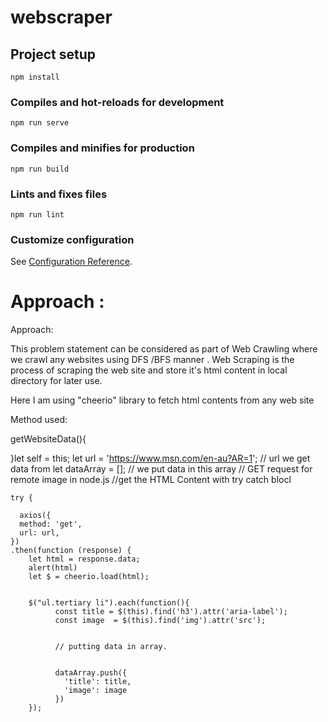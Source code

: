 # webscraper

## Project setup
```
npm install
```

### Compiles and hot-reloads for development
```
npm run serve
```

### Compiles and minifies for production
```
npm run build
```

### Lints and fixes files
```
npm run lint
```

### Customize configuration
See [Configuration Reference](https://cli.vuejs.org/config/).


# Approach :

Approach:


This problem statement can be considered as part of Web Crawling where we crawl any websites using DFS /BFS manner . Web Scraping is the process of scraping the web site
and store it's html content in local directory for later use.


Here I am using "cheerio" library to fetch html contents from any web site


Method used:


getWebsiteData(){




}let self = this;
    let url = 'https://www.msn.com/en-au?AR=1'; // url we get data from
    let dataArray = [];                         // we put data in this array
    // GET request for remote image in node.js
    //get the HTML Content with try catch blocl


    try {
     
      axios({
      method: 'get',
      url: url,
    })
    .then(function (response) {
        let html = response.data;
        alert(html)
        let $ = cheerio.load(html);


        $("ul.tertiary li").each(function(){
              const title = $(this).find('h3').attr('aria-label');
              const image  = $(this).find('img').attr('src');


              // putting data in array.


              dataArray.push({
                'title': title,
                'image': image
              })
        });






